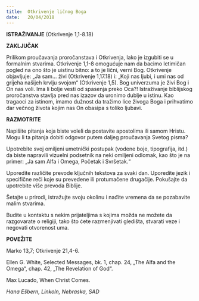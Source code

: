 ```yaml
---
title:  Otkrivenje ličnog Boga
date:   20/04/2018
---
```


**ISTRAŽIVANJE** (Otkrivenje 1,1-8.18)

**ZAKLJUČAK**

Prilikom proučavanja proročanstava i Otkrivenja, lako je izgubiti se u formalnim stvarima. Otkrivenje 1,1-8 omogućuje nam da bacimo letimičan pogled na ono što je uistinu bitno: a to je lični, verni Bog. Otkrivenje objavljuje: „Ja sam... živi (Otkrivenje 1,17.18) i: „Koji nas ljubi, i umi nas od grijeha našijeh krvlju svojom“ (Otkrivenje 1,5). Bog univerzuma je živi Bog i On nas voli. Ima li bolje vesti od spasenja preko Oca?! Istraživanje biblijskog proročanstva stavlja pred nas izazov da uronimo dublje u istinu. Kao tragaoci za istinom, imamo dužnost da tražimo lice živoga Boga i prihvatimo dar večnog života kojim nas On obasipa s toliko ljubavi.

**RAZMOTRITE**

Napišite pitanja koja biste voleli da postavite apostolima ili samom Hristu. Mogu li ta pitanja dobiti odgovor putem daljeg proučavanja Svetog pisma?

Upotrebite svoj omiljeni umetnički postupak (vodene boje, tipografija, itd.) da biste napravili vizuelni podsetnik na neki omiljeni odlomak, kao što je na primer: „Ja sam Alfa i Omega, Početak i Svršetak.“

Uporedite različite prevode ključnih tekstova za svaki dan. Uporedite jezik i specifične reči koje su prevedene ili protumačene drugačije. Pokušajte da upotrebite više prevoda Biblije.

Šetajte u prirodi, istražujte svoju okolinu i nađite vremena da se pozabavite malim stvarima.

Budite u kontaktu s nekim prijateljima s kojima možda ne možete da razgovarate o religiji, tako što ćete razmenjivati gledišta, stvarati veze i negovati otvorenost uma.

**POVEŽITE**

Marko 13,7; Otkrivenje 21,4-6.

Ellen G. White, Selected Messages, bk. 1, chap. 24, „The Alfa and the Omega“, chap. 42, „The Revelation of God“.

Max Lucado, When Christ Comes.

*Hana Ešbern, Linkoln, Nebraska, SAD*
